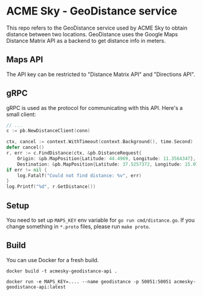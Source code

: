 # ACME Sky - GeoDistance service

This repo refers to the GeoDistance service used by ACME Sky to obtain distance
between two locations.
GeoDistance uses the Google Maps Distance Matrix API as a backend to get distance 
info in meters.

## Maps API

The API key can be restricted to "Distance Matrix API" and "Directions API".

## gRPC

gRPC is used as the protocol for communicating with this API. Here's a small
client:

```go
// ...
c := pb.NewDistanceClient(conn)

ctx, cancel := context.WithTimeout(context.Background(), time.Second)
defer cancel()
r, err := c.FindDistance(ctx, &pb.DistanceRequest{
    Origin: &pb.MapPosition{Latitude: 44.4969, Longitude: 11.3564347},
    Destination: &pb.MapPosition{Latitude: 37.5257372, Longitude: 15.0702872}})
if err != nil {
    log.Fatalf("Could not find distance: %v", err)
}
log.Printf("%d", r.GetDistance())
```

## Setup

You need to set up `MAPS_KEY` env variable for `go run cmd/distance.go`.
If you change something in `*.proto` files, please run `make proto`.

## Build

You can use Docker for a fresh build.

```
docker build -t acmesky-geodistance-api .

docker run -e MAPS_KEY=.... --name geodistance -p 50051:50051 acmesky-geodistance-api:latest
```
